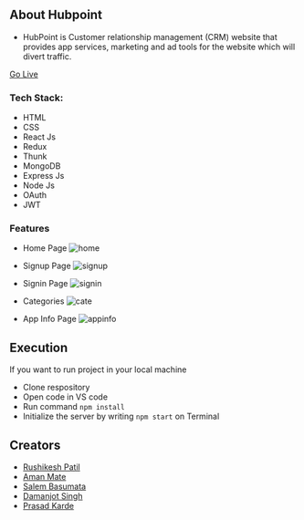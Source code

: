 ## About Hubpoint
- HubPoint is Customer relationship management (CRM) website that provides app services, marketing and ad tools for the website which will divert traffic.

[Go Live](https://hubpoint-aman-109.vercel.app/)

### Tech Stack:
- HTML
- CSS
- React Js
- Redux
- Thunk
- MongoDB
- Express Js
- Node Js
- OAuth
- JWT


### Features

- Home Page
![home](https://www.linkpicture.com/q/home_21.png)

- Signup Page
![signup](https://www.linkpicture.com/q/signup.png)

- Signin Page
![signin](https://www.linkpicture.com/q/signin.png)

- Categories
![cate](https://www.linkpicture.com/q/catagory.png)

- App Info Page
![appinfo](https://www.linkpicture.com/q/signleProd.png)

## Execution

If you want to run project in your local machine

- Clone respository
- Open code in VS code
- Run command `npm install` 
- Initialize the server by writing `npm start` on Terminal

## Creators
- [Rushikesh Patil](https://github.com/rushi6457)
- [Aman Mate](https://github.com/aman-109)
- [Salem Basumata](https://github.com/salemebasumata58)
- [Damanjot Singh](https://github.com/damanjot6767)
- [Prasad Karde](https://github.com/PrasadK05)
